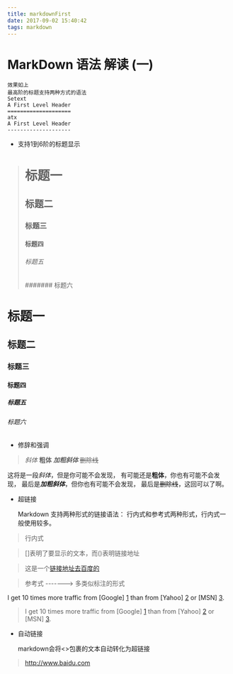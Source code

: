 ```yaml
---
title: markdownFirst
date: 2017-09-02 15:40:42
tags: markdown
---
```


MarkDown 语法 解读 (一)
=====================
```
效果如上
最高阶的标题支持两种方式的语法
Setext
A First Level Header
====================
atx
A First Level Header
--------------------
```

* 支持1到6阶的标题显示

> # 标题一
> ## 标题二
> ### 标题三
> #### 标题四
> ###### 标题五
> ####### 标题六

# 标题一
## 标题二
### 标题三
#### 标题四
##### 标题五
###### 标题六

* 修辞和强调

> *斜体*
> **粗体**
> ***加粗斜体***
> ~~删除线~~

这将是一段*斜体*，但是你可能不会发现，
有可能还是**粗体**，你也有可能不会发现，
最后是***加粗斜体***，但你也有可能不会发现，
最后是~~删除线~~，这回可以了啊。

* 超链接
	
	Markdown 支持两种形式的链接语法： 行内式和参考式两种形式，行内式一般使用较多。

>	行内式

>	[]表明了要显示的文本，而()表明链接地址

>	这是一个[链接地址去百度的](http://www.baidu.com)

>	参考式 -------> 多类似标注的形式

I get 10 times more traffic from [Google] [1] than from
[Yahoo] [2] or [MSN] [3].

[1]: http://google.com/        "Google"
[2]: http://search.yahoo.com/  "Yahoo Search"
[3]: http://search.msn.com/    "MSN Search"


>	I get 10 times more traffic from [Google] [1] than from
>	[Yahoo] [2] or [MSN] [3].

[1]: http://google.com/        "Google"
[2]: http://search.yahoo.com/  "Yahoo Search"
[3]: http://search.msn.com/    "MSN Search"

* 自动链接
  
  markdown会将<>包裹的文本自动转化为超链接

>  <http://www.baidu.com>

